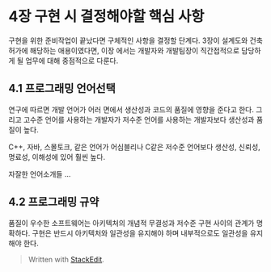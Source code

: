 # 4장 구현 시 결정해야할 핵심 사항

구현을 위한 준비작업이 끝났다면 구체적인 사항을 결정할 단계다. 
3장이 설계도와 건축 허가에 해당하는 애용이였다면, 이장 에서는 개발자와 개발팀장이 직간접적으로 담당하게 될 업무에 대해 중점적으로 다룬다. 

## 4.1 프로그래밍 언어선택

연구에 따르면 개발 언어가 어러 면에서 생산성과 코드의 품질에 영향을 준다고 한다. 
그리고 고수준 언어를 사용하는 개발자가 저수준 언어를 사용하는 개발자보다 생산성과 품질이 높다. 

C++, 자바, 스몰토크, 같은 언어가 어심블리나 C같은 저수준 언어보다 생산성, 신뢰성, 명료성, 이해성에 있어 훨씬 높다. 

자잘한 언어소개들 ...

## 4.2 프로그래밍 규약

품질이 우수한 소프트웨어는 아키텍처의 개념적 무결성과 저수준 구현 사이의 관계가 명확하다. 구현은 반드시 아키텍처와 일관성을 유지해야 하며 내부적으로도 일관성을 유지해야 한다. 


> Written with [StackEdit](https://stackedit.io/).
<!--stackedit_data:
eyJoaXN0b3J5IjpbOTU1MjU4Nzk5XX0=
-->
